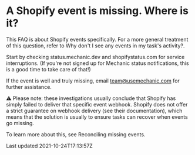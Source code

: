 # A Shopify event is missing. Where is it?

This FAQ is about Shopify events specifically. For a more general treatment of this question, refer to Why don't I see any events in my task's activity?.

Start by checking status.mechanic.dev and shopifystatus.com for service interruptions. (If you're not signed up for Mechanic status notifications, this is a good time to take care of that!)

If the event is well and truly missing, email team@usemechanic.com for further assistance.

⚠️ Please note: these investigations usually conclude that Shopify has simply failed to deliver that specific event webhook. Shopify does not offer a strict guarantee on webhook delivery (see their documentation), which means that the solution is usually to ensure tasks can recover when events go missing.

To learn more about this, see Reconciling missing events.

Last updated 2021-10-24T17:13:57Z